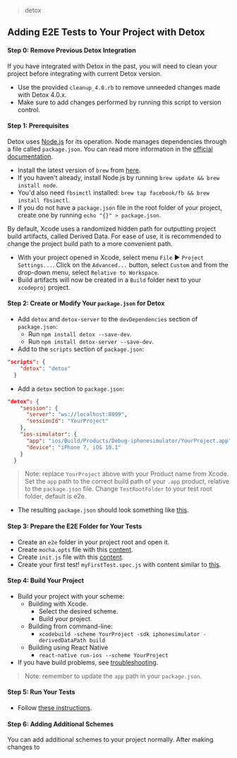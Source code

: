 > detox

## Adding E2E Tests to Your Project with Detox

#### Step 0: Remove Previous Detox Integration

If you have integrated with Detox in the past, you will need to clean your project before integrating with current Detox version.

* Use the provided `cleanup_4.0.rb` to remove unneeded changes made with Detox 4.0.x.
* Make sure to add changes performed by running this script to version control.

#### Step 1: Prerequisites

Detox uses [Node.js](https://nodejs.org/) for its operation. Node manages dependencies through a file called `package.json`. You can read more information in the [official documentation](https://docs.npmjs.com/files/package.json).

* Install the latest version of `brew` from [here](http://brew.sh).
* If you haven't already, install Node.js by running `brew update && brew install node`.
* You'd also need `fbsimctl` installed: `brew tap facebook/fb && brew install fbsimctl`.
* If you do not have a `package.json` file in the root folder of your project, create one by running `echo "{}" > package.json`.

By default, Xcode uses a randomized hidden path for outputting project build artifacts, called Derived Data. For ease of use, it is recommended to change the project build path to a more convenient path.

* With your project opened in Xcode, select menu `File` ► `Project Settings...`. Click on the `Advanced...` button, select `Custom` and from the drop-down menu, select `Relative to Workspace`.
 * Build artifacts will now be created in a `Build` folder next to your `xcodeproj` project.

#### Step 2: Create or Modify Your `package.json` for Detox

* Add `detox` and `detox-server` to the `devDependencies` section of `package.json`:
  * Run `npm install detox --save-dev`.
  * Run `npm install detox-server --save-dev`.
* Add to the `scripts` section of `package.json`:

```json
"scripts": {
    "detox": "detox"
  }
```
* Add a `detox` section to `package.json`:

```json
"detox": {
    "session": {
      "server": "ws://localhost:8099",
      "sessionId": "YourProject"
    },
    "ios-simulator": {
      "app": "ios/Build/Products/Debug-iphonesimulator/YourProject.app",
      "device": "iPhone 7, iOS 10.1"
    }
  }
```
> Note: replace `YourProject` above with your Product name from Xcode. Set the `app` path to the correct build path of your `.app` product, relative to the `package.json` file. Change `TestRootFolder` to your test root folder, default is e2e.

* The resulting `package.json` should look something like [this](demo-react-native/package.json).

#### Step 3: Prepare the E2E Folder for Your Tests

* Create an `e2e` folder in your project root and open it.
* Create `mocha.opts` file with this [content](demo-react-native/e2e/mocha.opts).
* Create `init.js` file with this [content](demo-react-native/e2e/init.js).
* Create your first test! `myFirstTest.spec.js` with content similar to [this](demo-react-native/e2e/example.spec.js).

#### Step 4: Build Your Project

* Build your project with your scheme:
	* Building with Xcode.
	   * Select the desired scheme.
	   * Build your project.
	* Building from command-line:
		* `xcodebuild -scheme YourProject -sdk iphonesimulator -derivedDataPath build`
	* Building using React Native
		* `react-native run-ios --scheme YourProject`
* If you have build problems, see [troubleshooting](#troubleshooting-build-problems).

> Note: remember to update the `app` path in your `package.json`.

#### Step 5: Run Your Tests

* Follow [these instructions](RUNNING.md).

#### Step 6: Adding Additional Schemes

You can add additional schemes to your project normally. After making changes to
